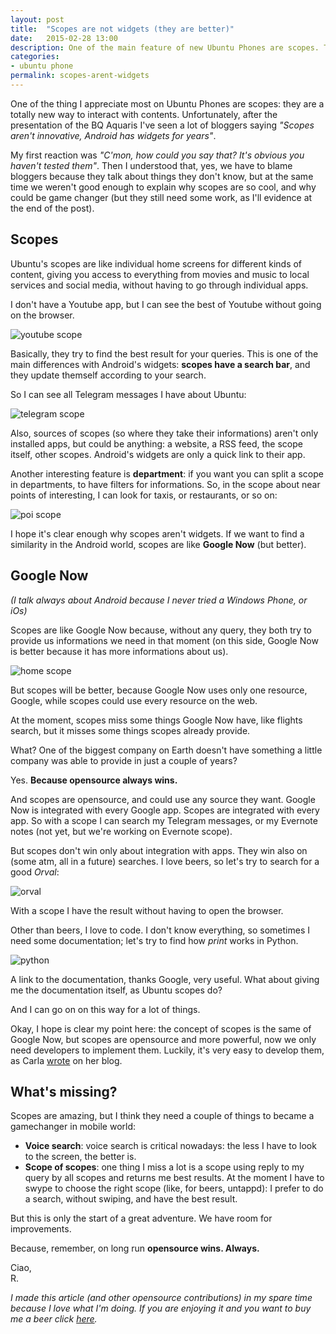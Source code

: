 ```yaml
---
layout: post
title:  "Scopes are not widgets (they are better)"
date:   2015-02-28 13:00
description: One of the main feature of new Ubuntu Phones are scopes. They are amazing, and very simple to use.
categories:
- ubuntu phone
permalink: scopes-arent-widgets
---
```


One of the thing I appreciate most on Ubuntu Phones are scopes: they are a
totally new way to interact with contents. Unfortunately, after the presentation
of the BQ Aquaris I've seen a lot of bloggers saying *"Scopes aren't innovative,
Android has widgets for years"*.

My first reaction was *"C'mon, how could you say that? It's obvious you haven't
tested them"*. Then I understood that, yes, we have to blame bloggers because
they talk about things they don't know, but at the same time we weren't good
enough to explain why scopes are so cool, and why could be game changer (but
they still need some work, as I'll evidence at the end of the post).

## Scopes

Ubuntu's scopes are like individual home screens for different kinds of content,
giving you access to everything from movies and music to local services and
social media, without having to go through individual apps.

I don't have a Youtube app, but I can see the best of Youtube without going on
the browser.

![youtube scope][youtube-scope]

Basically, they try to find the best result for your queries. This is one of the
main differences with Android's widgets: **scopes have a search bar**, and they
update themself according to your search.

So I can see all Telegram messages I have about Ubuntu:

![telegram scope][telegram-scope]

Also, sources of scopes (so where they take their informations) aren't only
installed apps, but could be anything: a website, a RSS feed, the scope itself,
other scopes. Android's widgets are only a quick link to their app.

Another interesting feature is **department**: if you want you can split a scope
in departments, to have filters for informations. So, in the scope about near
points of interesting, I can look for taxis, or restaurants, or so on:

![poi scope][poi-scope]

I hope it's clear enough why scopes aren't widgets. If we want to find a
similarity in the Android world, scopes are like **Google Now** (but better).

## Google Now

*(I talk always about Android because I never tried a Windows Phone, or iOs)*

Scopes are like Google Now because, without any query, they both try to provide
us informations we need in that moment (on this side, Google Now is better
because it has more informations about us).

![home scope][home-scope]

But scopes will be better, because Google Now uses only one resource, Google,
while scopes could use every resource on the web.

At the moment, scopes miss some things Google Now have, like flights search, but
it misses some things scopes already provide.

What? One of the biggest company on Earth doesn't have something a little
company was able to provide in just a couple of years?

Yes. **Because opensource always wins.**

And scopes are opensource, and could use any source they want. Google Now is
integrated with every Google app. Scopes are integrated with every app. So with
a scope I can search my Telegram messages, or my Evernote notes (not yet, but
we're working on Evernote scope).

But scopes don't win only about integration with apps. They win also on (some
atm, all in a future) searches. I love beers, so let's try to search for a good
*Orval*:

![orval][orval]

With a scope I have the result without having to open the browser.

Other than beers, I love to code. I don't know everything, so sometimes I need
some documentation; let's try to find how *print* works in Python.

![python][python]

A link to the documentation, thanks Google, very useful. What about giving me
the documentation itself, as Ubuntu scopes do?

And I can go on on this way for a lot of things.

Okay, I hope is clear my point here: the concept of scopes is the same of Google
Now, but scopes are opensource and more powerful, now we only need developers to
implement them. Luckily, it's very easy to develop them, as Carla [wrote][carla]
on her blog.

## What's missing?

Scopes are amazing, but I think they need a couple of things to became a
gamechanger in mobile world:

 - **Voice search**: voice search is critical nowadays: the less I have to look to the screen, the better is.
 - **Scope of scopes**: one thing I miss a lot is a scope using reply to my query by all scopes and returns me best results. At the moment I have to swype to choose the right scope (like, for beers, untappd): I prefer to do a search, without swiping, and have the best result.

But this is only the start of a great adventure. We have room for improvements.

Because, remember, on long run **opensource wins. Always.**

Ciao,<br/>
R.

*I made this article (and other opensource contributions) in my spare time because I love what I'm doing. If you are enjoying it and you want to buy me a beer click [here][donation].*

[youtube-scope]: https://img.rpadovani.com/posts/youtube_scope.png
[telegram-scope]: https://img.rpadovani.com/posts/telegram_scope.png
[poi-scope]: https://img.rpadovani.com/posts/poi_scope.png
[home-scope]: https://img.rpadovani.com/posts/scope_home.png
[orval]: https://img.rpadovani.com/posts/orval.png
[python]: https://img.rpadovani.com/posts/python.png
[carla]: http://carla-sella.blogspot.it/2015/02/my-first-ubuntu-touch-scope.html

[donation]: http://rpadovani.com/donations/
